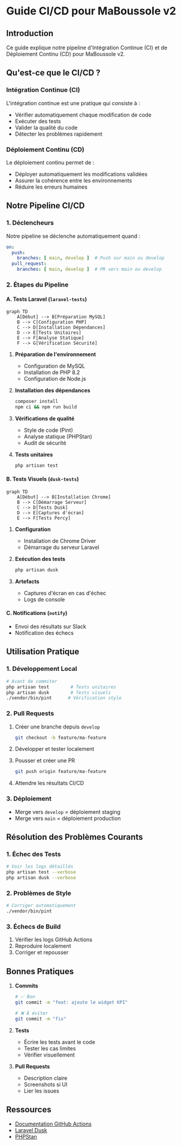 # Guide CI/CD pour MaBoussole v2

## Introduction
Ce guide explique notre pipeline d'Intégration Continue (CI) et de Déploiement Continu (CD) pour MaBoussole v2.

## Qu'est-ce que le CI/CD ?

### Intégration Continue (CI)
L'intégration continue est une pratique qui consiste à :
- Vérifier automatiquement chaque modification de code
- Exécuter des tests
- Valider la qualité du code
- Détecter les problèmes rapidement

### Déploiement Continu (CD)
Le déploiement continu permet de :
- Déployer automatiquement les modifications validées
- Assurer la cohérence entre les environnements
- Réduire les erreurs humaines

## Notre Pipeline CI/CD

### 1. Déclencheurs
Notre pipeline se déclenche automatiquement quand :
```yaml
on:
  push:
    branches: [ main, develop ]  # Push sur main ou develop
  pull_request:
    branches: [ main, develop ]  # PR vers main ou develop
```

### 2. Étapes du Pipeline

#### A. Tests Laravel (`laravel-tests`)
```mermaid
graph TD
    A[Début] --> B[Préparation MySQL]
    B --> C[Configuration PHP]
    C --> D[Installation Dépendances]
    D --> E[Tests Unitaires]
    E --> F[Analyse Statique]
    F --> G[Vérification Sécurité]
```

1. **Préparation de l'environnement**
   - Configuration de MySQL
   - Installation de PHP 8.2
   - Configuration de Node.js

2. **Installation des dépendances**
   ```bash
   composer install
   npm ci && npm run build
   ```

3. **Vérifications de qualité**
   - Style de code (Pint)
   - Analyse statique (PHPStan)
   - Audit de sécurité

4. **Tests unitaires**
   ```bash
   php artisan test
   ```

#### B. Tests Visuels (`dusk-tests`)
```mermaid
graph TD
    A[Début] --> B[Installation Chrome]
    B --> C[Démarrage Serveur]
    C --> D[Tests Dusk]
    D --> E[Captures d'écran]
    E --> F[Tests Percy]
```

1. **Configuration**
   - Installation de Chrome Driver
   - Démarrage du serveur Laravel

2. **Exécution des tests**
   ```bash
   php artisan dusk
   ```

3. **Artefacts**
   - Captures d'écran en cas d'échec
   - Logs de console

#### C. Notifications (`notify`)
- Envoi des résultats sur Slack
- Notification des échecs

## Utilisation Pratique

### 1. Développement Local
```bash
# Avant de commiter
php artisan test        # Tests unitaires
php artisan dusk        # Tests visuels
./vendor/bin/pint      # Vérification style
```

### 2. Pull Requests
1. Créer une branche depuis `develop`
   ```bash
   git checkout -b feature/ma-feature
   ```

2. Développer et tester localement

3. Pousser et créer une PR
   ```bash
   git push origin feature/ma-feature
   ```

4. Attendre les résultats CI/CD

### 3. Déploiement
- Merge vers `develop` = déploiement staging
- Merge vers `main` = déploiement production

## Résolution des Problèmes Courants

### 1. Échec des Tests
```bash
# Voir les logs détaillés
php artisan test --verbose
php artisan dusk --verbose
```

### 2. Problèmes de Style
```bash
# Corriger automatiquement
./vendor/bin/pint
```

### 3. Échecs de Build
1. Vérifier les logs GitHub Actions
2. Reproduire localement
3. Corriger et repousser

## Bonnes Pratiques

1. **Commits**
   ```bash
   # ✅ Bon
   git commit -m "feat: ajoute le widget KPI"
   
   # ❌ À éviter
   git commit -m "fix"
   ```

2. **Tests**
   - Écrire les tests avant le code
   - Tester les cas limites
   - Vérifier visuellement

3. **Pull Requests**
   - Description claire
   - Screenshots si UI
   - Lier les issues

## Ressources
- [Documentation GitHub Actions](https://docs.github.com/fr/actions)
- [Laravel Dusk](https://laravel.com/docs/10.x/dusk)
- [PHPStan](https://phpstan.org/)

